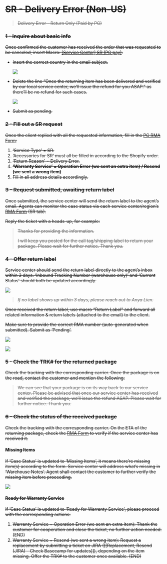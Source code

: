 # ~~SR - Delivery Error (Non-US)~~

> ~~Delivery Error - Return Only (Paid by PG)~~

### ~~1 - Inquire about basic info~~
~~Once confirmed the customer has received the order that was requested to be canceled, insert Macro: <u>[Service Center] SR (PG pay)</u>.~~ 
   
- ~~Insert the correct country in the email subject.~~ 
   
   ~~![](https://lh6.googleusercontent.com/B9WsXkXUGJz2mZjdxPtBNdhj_RA0aMjHmyLJj1KIXhqP0qyvR96VTB1p2ZomNWsFZtsHzU-wiEU_l1jXmEAYUXnDFZco-3TAy3lpaN5J4E5txpc1ENwka_Cs8pbb0Th4-LZ78YfyNngGE_Wpgq3Yceoxndy_vkQcL1eCB4I6OxGB84Kw_yzcHsSZLcrc)~~
   
- ~~Delete the line “Once the returning item has been delivered and verified by our local service center, we'll issue the refund for you ASAP.” as there’ll be no refund for such cases.~~
   
   ~~![](https://lh6.googleusercontent.com/N6UjSRypjb4qMUMHjU8ZLXO2a4XNNP1oqzhmxkbDTZy1avS17DF0zp15XND4wpMGMxARZtSASalri-Z5XPhQDw8VxLigczn9-YI9LQeUS3VuolNhY7SCRetZ1odnGtgCLZ9nk8ZmVOvWEiDbzCYHz1vdT5o_Ze9P3e6iWozUuWWu92VJbAKovsUajk95)~~
   
- ~~Submit as pending.~~ 

### ~~2 - Fill out a SR request~~
~~Once the client replied with all the requested information, fill in the [PG RMA Form](https://docs.google.com/forms/d/e/1FAIpQLSf5GIKG13O87EsoMWnhCpnZyUxLOqDISNz81wRifBN53Fp7Xw/viewform):~~

1.  ~~‘Service Type’ = SR.~~
2.  ~~‘Accessories for SR’ must all be filled in according to the Shopify order.~~ 
3.  ~~‘Return Reason’ = Delivery Error.~~
4.  ~~**‘Warranty Service’ = Operation Error (we sent an extra item) / Resend (we sent a wrong item)**~~
5.  ~~Fill in all address details accordingly.~~

### ~~3 - Request submitted, awaiting return label~~
~~Once submitted, the service center will send the return label to the agent’s email. Agents can monitor the case status via each service center/region’s [RMA Form](https://drive.google.com/drive/folders/1fYeg8mAWoIm7QqNo04HF5kmb49IqBUpa?usp=sharing) (SR tab).~~

~~Reply the ticket with a heads-up, for example:~~

> ~~Thanks for providing the information.~~ 
> 
> ~~I will keep you posted for the call tag/shipping label to return your package. Please wait for further notice. Thank you.~~

### ~~4 - Offer return label~~
~~Service center should send the return label directly to the agent’s inbox within 3 days. ‘Inbound Tracking Number (warehouse only)’ and ‘Current Status’ should both be updated accordingly.~~

~~![](https://lh4.googleusercontent.com/lDx0h0DOqfyCQtzwrBgmCLRGjU4e3973SMu9CJ083jiRhrm2eW1XSKVY-PRJqQ-0QfEwTn8BV9-CKx3ezx5mL-zCERKlK5U9Tfp44TCqQctVWRghuoPpDF6ijgOuneo1WCN129s-YSs6s4pDsD_KNm9Oy50e_hXaVZ2eFaur3wcfDkPvcmNevkKHRcKn)~~

> ~~*If no label shows up within 3 days, please reach out to Anya Lien.*~~

~~Once received the return label, use macro “Return Label” and forward all related information & return labels (attached to the email) to the client.~~ 
   
~~Make sure to provide the correct RMA number (auto-generated when submitted). Submit as ‘Pending’.~~

~~![](https://lh4.googleusercontent.com/4ANs18arRg9mwTn4oqoz7eQ6LMj7BB5jGpHQtRIa5uDDooXAjBkEQwzvACYRnNREZUw3YtXiCkbXO8sz5sULKbZKLOt3vMQTyfQcSmt6IJG42xbIHadjcw-ehJpHnlEKL7DGfWxfDOQphL1n7XyZgecYv9UPOyI1Jprfc1d8s7qiheLwKVuDi7oluVwT)~~

~~![](https://lh6.googleusercontent.com/mjzIn7Mk_ntPhWaRYOhEOu98_HotApswtAxP90vHKn4dZ9qkEoyBCPF9UfLBR_LrUSUP_9_2Qb3-dSUbt1i433WufOTTg6YcLIrvMKiLw2Jq3xUPggit-C9gNiewiag9lP4ZJTNX07auGbWU-lcFvbGghma5v2MTfqX8TxA1RCFf3LGqiiQrWJkLrZw8)~~

### ~~5 - Check the TRK# for the returned package~~
~~Check the tracking with the corresponding carrier. Once the package is on the road, contact the customer and mention the following:~~

> ~~We can see that your package is on its way back to our service center. Please be advised that once our service center has received and verified the package, we’ll issue the refund ASAP. Please wait for further notice. Thank you.~~

### ~~6 - Check the status of the received package~~
~~Check the tracking with the corresponding carrier. On the ETA of the returning package, check the [RMA Form](https://drive.google.com/drive/folders/1fYeg8mAWoIm7QqNo04HF5kmb49IqBUpa?usp=sharing) to verify if the service center has received it.~~ 

#### ~~Missing Items~~
~~If ‘Case Status’ is updated to ‘Missing Items’, it means there’re missing item(s) according to the form.	Service center will address what’s missing in ‘Warehouse Notes’. Agent shall contact the customer to further verify the missing item before proceeding.~~

 ~~![](https://lh4.googleusercontent.com/hlZGkgsGxrlifPoJDialqF9Qz5H0ZHeIVqyZidNyTN_EI90S4OhyUy4WURBDbD8pkRH6VULo8pv0c36JGBOq1aqddy6QpWjv5xrukiqhACO5Ie0Mi1xA8r1k4P4R-Wmgor3lMt3i__an7u0Xd5997N1awHFBgmhXTkCkw-LQpbrX08q0NUurCls_I2aV)~~

#### ~~Ready for Warranty Service~~
~~If ‘Case Status’ is updated to ‘Ready for Warranty Service', please proceed with the corresponding actions:~~

1. ~~Warranty Service = Operation Error (we sent an extra item): Thank the customer for cooperation and close the ticket, no further action needed. (END)~~
2. ~~Warranty Service = Resend (we sent a wrong item): Request a replacement by submitting a ticket on JIRA ([[Replacement, Resend (JIRA) - Check Basecamp for updates]]), depending on the item missing. Offer the TRK# to the customer once available. (END)~~